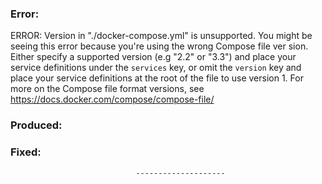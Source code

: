 ### Error:
 ERROR: Version in "./docker-compose.yml" is unsupported. You might be seeing this error because you're using the wrong Compose file ver
sion. Either specify a supported version (e.g "2.2" or "3.3") and place your service definitions under the `services` key, or omit the `version` key and place your service definitions at the root of the file to use version 1.
For more on the Compose file format versions, see https://docs.docker.com/compose/compose-file/

### Produced:



### Fixed:





                                --------------------